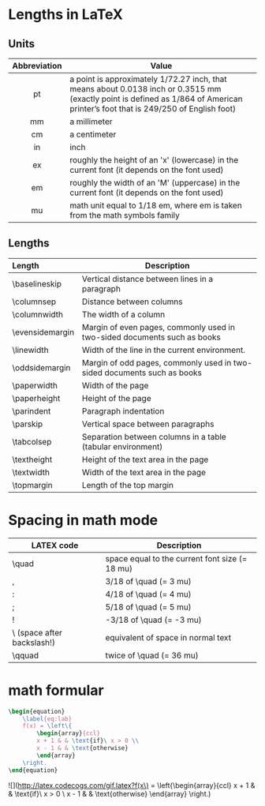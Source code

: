# Lengths in LaTeX

## Units

Abbreviation | Value
:-------------:|------------------
pt | a point is approximately 1/72.27 inch, that means about 0.0138 inch or 0.3515 mm (exactly point is defined as 1/864 of American printer’s foot that is 249/250 of English foot)
mm | a millimeter
cm | a centimeter
in | inch
ex | roughly the height of an 'x' (lowercase) in the current font (it depends on the font used)
em | roughly the width of an 'M' (uppercase) in the current font (it depends on the font used)
mu | math unit equal to 1/18 em, where em is taken from the math symbols family

## Lengths

Length | Description
:------|--------------------
\baselineskip | Vertical distance between lines in a paragraph
\columnsep | Distance between columns
\columnwidth | The width of a column
\evensidemargin | Margin of even pages, commonly used in two-sided documents such as books
\linewidth | Width of the line in the current environment.
\oddsidemargin | Margin of odd pages, commonly used in two-sided documents such as books
\paperwidth | Width of the page
\paperheight | Height of the page
\parindent | Paragraph indentation
\parskip | Vertical space between paragraphs
\tabcolsep | Separation between columns in a table (tabular environment)
\textheight | Height of the text area in the page
\textwidth | Width of the text area in the page
\topmargin | Length of the top margin

# Spacing in math mode

LATEX code | Description
-----------|------------------
\quad | space equal to the current font size (= 18 mu)
\, | 3/18 of \quad (= 3 mu)
\: | 4/18 of \quad (= 4 mu)
\; | 5/18 of \quad (= 5 mu)
\! | -3/18 of \quad (= -3 mu)
\ (space after backslash!) | equivalent of space in normal text
\qquad | twice of \quad (= 36 mu)

# math formular

```tex
\begin{equation}
    \label{eq:lab}
    f(x) = \left\{ 
        \begin{array}{ccl}
        x + 1 & & \text{if}\ x > 0 \\
        x - 1 & & \text{otherwise}
        \end{array}
    \right.
\end{equation}
```

![](http://latex.codecogs.com/gif.latex?f(x\) = \left\{\begin{array}{ccl} x + 1 & & \text{if}\ x > 0 \\ x - 1 & & \text{otherwise} \end{array} \right.)

